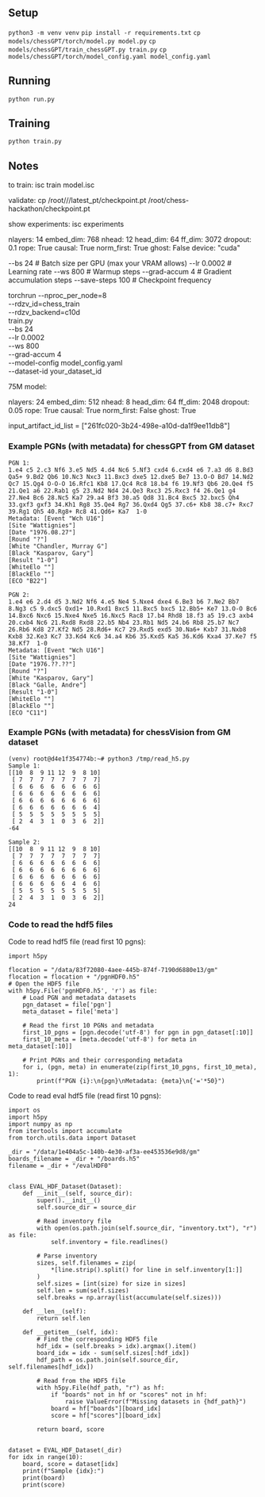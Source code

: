 ## Setup

`python3 -m venv venv`
`pip install -r requirements.txt`
`cp models/chessGPT/torch/model.py model.py`
`cp models/chessGPT/train_chessGPT.py train.py`
`cp models/chessGPT/torch/model_config.yaml model_config.yaml`

## Running

`python run.py`

## Training

`python train.py`

## Notes

to train:
isc train model.isc

validate:
cp /root/<output>/<path>/latest_pt/checkpoint.pt /root/chess-hackathon/checkpoint.pt

show experiments:
isc experiments

nlayers: 14
embed_dim: 768
nhead: 12
head_dim: 64
ff_dim: 3072
dropout: 0.1
rope: True
causal: True
norm_first: True
ghost: False
device: "cuda"

--bs 24 # Batch size per GPU (max your VRAM allows)
--lr 0.0002 # Learning rate
--ws 800 # Warmup steps
--grad-accum 4 # Gradient accumulation steps
--save-steps 100 # Checkpoint frequency

torchrun --nproc_per_node=8 \
 --rdzv_id=chess_train \
 --rdzv_backend=c10d \
 train.py \
 --bs 24 \
 --lr 0.0002 \
 --ws 800 \
 --grad-accum 4 \
 --model-config model_config.yaml \
 --dataset-id your_dataset_id

75M model:

nlayers: 24
embed_dim: 512
nhead: 8
head_dim: 64
ff_dim: 2048
dropout: 0.05
rope: True
causal: True
norm_first: False
ghost: True

input_artifact_id_list = ["261fc020-3b24-498e-a10d-da1f9ee11db8"]

### Example PGNs (with metadata) for chessGPT from GM dataset

```
PGN 1:
1.e4 c5 2.c3 Nf6 3.e5 Nd5 4.d4 Nc6 5.Nf3 cxd4 6.cxd4 e6 7.a3 d6 8.Bd3 Qa5+ 9.Bd2 Qb6 10.Nc3 Nxc3 11.Bxc3 dxe5 12.dxe5 Be7 13.O-O Bd7 14.Nd2 Qc7 15.Qg4 O-O-O 16.Rfc1 Kb8 17.Qc4 Rc8 18.b4 f6 19.Nf3 Qb6 20.Qe4 f5 21.Qe1 a6 22.Rab1 g5 23.Nd2 Nd4 24.Qe3 Rxc3 25.Rxc3 f4 26.Qe1 g4 27.Ne4 Bc6 28.Nc5 Ka7 29.a4 Bf3 30.a5 Qd8 31.Bc4 Bxc5 32.bxc5 Qh4 33.gxf3 gxf3 34.Kh1 Rg8 35.Qe4 Rg7 36.Qxd4 Qg5 37.c6+ Kb8 38.c7+ Rxc7 39.Rg1 Qh5 40.Rg8+ Rc8 41.Qd6+ Ka7  1-0
Metadata: [Event "Wch U16"]
[Site "Wattignies"]
[Date "1976.08.27"]
[Round "?"]
[White "Chandler, Murray G"]
[Black "Kasparov, Gary"]
[Result "1-0"]
[WhiteElo ""]
[BlackElo ""]
[ECO "B22"]

PGN 2:
1.e4 e6 2.d4 d5 3.Nd2 Nf6 4.e5 Ne4 5.Nxe4 dxe4 6.Be3 b6 7.Ne2 Bb7 8.Ng3 c5 9.dxc5 Qxd1+ 10.Rxd1 Bxc5 11.Bxc5 bxc5 12.Bb5+ Ke7 13.O-O Bc6 14.Bxc6 Nxc6 15.Nxe4 Nxe5 16.Nxc5 Rac8 17.b4 Rhd8 18.f3 a5 19.c3 axb4 20.cxb4 Nc6 21.Rxd8 Rxd8 22.b5 Nb4 23.Rb1 Nd5 24.b6 Rb8 25.b7 Nc7 26.Rb6 Kd8 27.Kf2 Nd5 28.Rd6+ Kc7 29.Rxd5 exd5 30.Na6+ Kxb7 31.Nxb8 Kxb8 32.Ke3 Kc7 33.Kd4 Kc6 34.a4 Kb6 35.Kxd5 Ka5 36.Kd6 Kxa4 37.Ke7 f5 38.Kf7  1-0
Metadata: [Event "Wch U16"]
[Site "Wattignies"]
[Date "1976.??.??"]
[Round "?"]
[White "Kasparov, Gary"]
[Black "Galle, Andre"]
[Result "1-0"]
[WhiteElo ""]
[BlackElo ""]
[ECO "C11"]
```

### Example PGNs (with metadata) for chessVision from GM dataset

```
(venv) root@d4e1f354774b:~# python3 /tmp/read_h5.py
Sample 1:
[[10  8  9 11 12  9  8 10]
 [ 7  7  7  7  7  7  7  7]
 [ 6  6  6  6  6  6  6  6]
 [ 6  6  6  6  6  6  6  6]
 [ 6  6  6  6  6  6  6  6]
 [ 6  6  6  6  6  6  6  4]
 [ 5  5  5  5  5  5  5  5]
 [ 2  4  3  1  0  3  6  2]]
-64

Sample 2:
[[10  8  9 11 12  9  8 10]
 [ 7  7  7  7  7  7  7  7]
 [ 6  6  6  6  6  6  6  6]
 [ 6  6  6  6  6  6  6  6]
 [ 6  6  6  6  6  6  6  6]
 [ 6  6  6  6  6  4  6  6]
 [ 5  5  5  5  5  5  5  5]
 [ 2  4  3  1  0  3  6  2]]
24
```

### Code to read the hdf5 files

Code to read hdf5 file (read first 10 pgns):

```
import h5py

flocation = "/data/83f72080-4aee-445b-874f-7190d6880e13/gm"
flocation = flocation + "/pgnHDF0.h5"
# Open the HDF5 file
with h5py.File('pgnHDF0.h5', 'r') as file:
    # Load PGN and metadata datasets
    pgn_dataset = file['pgn']
    meta_dataset = file['meta']

    # Read the first 10 PGNs and metadata
    first_10_pgns = [pgn.decode('utf-8') for pgn in pgn_dataset[:10]]
    first_10_meta = [meta.decode('utf-8') for meta in meta_dataset[:10]]

    # Print PGNs and their corresponding metadata
    for i, (pgn, meta) in enumerate(zip(first_10_pgns, first_10_meta), 1):
        print(f"PGN {i}:\n{pgn}\nMetadata: {meta}\n{'='*50}")
```

Code to read eval hdf5 file (read first 10 pgns):

```
import os
import h5py
import numpy as np
from itertools import accumulate
from torch.utils.data import Dataset

_dir = "/data/1e404a5c-140b-4e30-af3a-ee453536e9d8/gm"
boards_filename = _dir + "/boards.h5"
filename = _dir + "/evalHDF0"


class EVAL_HDF_Dataset(Dataset):
    def __init__(self, source_dir):
        super().__init__()
        self.source_dir = source_dir

        # Read inventory file
        with open(os.path.join(self.source_dir, "inventory.txt"), "r") as file:
            self.inventory = file.readlines()

        # Parse inventory
        sizes, self.filenames = zip(
            *[line.strip().split() for line in self.inventory[1:]]
        )
        self.sizes = [int(size) for size in sizes]
        self.len = sum(self.sizes)
        self.breaks = np.array(list(accumulate(self.sizes)))

    def __len__(self):
        return self.len

    def __getitem__(self, idx):
        # Find the corresponding HDF5 file
        hdf_idx = (self.breaks > idx).argmax().item()
        board_idx = idx - sum(self.sizes[:hdf_idx])
        hdf_path = os.path.join(self.source_dir, self.filenames[hdf_idx])

        # Read from the HDF5 file
        with h5py.File(hdf_path, "r") as hf:
            if "boards" not in hf or "scores" not in hf:
                raise ValueError(f"Missing datasets in {hdf_path}")
            board = hf["boards"][board_idx]
            score = hf["scores"][board_idx]

        return board, score


dataset = EVAL_HDF_Dataset(_dir)
for idx in range(10):
    board, score = dataset[idx]
    print(f"Sample {idx}:")
    print(board)
    print(score)
```
